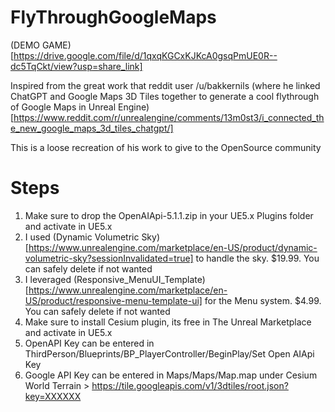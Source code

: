 # FlyThroughGoogleMaps

(DEMO GAME)[https://drive.google.com/file/d/1qxqKGCxKJKcA0gsqPmUE0R--dc5TqCkt/view?usp=share_link]

Inspired from the great work that reddit user /u/bakkernils (where he linked ChatGPT and Google Maps 3D Tiles together to generate a cool flythrough of Google Maps in Unreal Engine)[https://www.reddit.com/r/unrealengine/comments/13m0st3/i_connected_the_new_google_maps_3d_tiles_chatgpt/]

This is a loose recreation of his work to give to the OpenSource community

# Steps

1. Make sure to drop the OpenAIApi-5.1.1.zip in your UE5.x Plugins folder and activate in UE5.x
2. I used (Dynamic Volumetric Sky)[https://www.unrealengine.com/marketplace/en-US/product/dynamic-volumetric-sky?sessionInvalidated=true] to handle the sky. $19.99. You can safely delete if not wanted
3. I leveraged (Responsive_MenuUI_Template) [https://www.unrealengine.com/marketplace/en-US/product/responsive-menu-template-ui] for the Menu system. $4.99. You can safely delete if not wanted
4. Make sure to install Cesium plugin, its free in The Unreal Marketplace and activate in UE5.x
5. OpenAPI Key can be entered in ThirdPerson/Blueprints/BP_PlayerController/BeginPlay/Set Open AIApi Key
6. Google API Key can be entered in Maps/Maps/Map.map under Cesium World Terrain > https://tile.googleapis.com/v1/3dtiles/root.json?key=XXXXXX